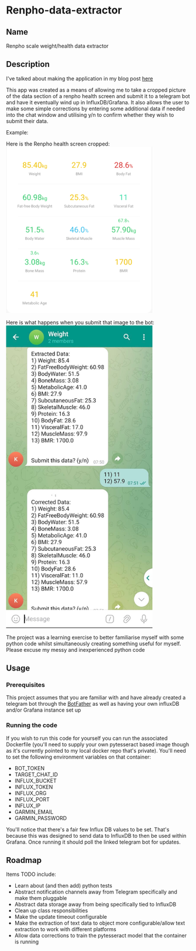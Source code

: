 # Renpho-data-extractor

## Name

Renpho scale weight/health data extractor

## Description

I've talked about making the application in my blog post [here](https://medium.com/@dpgregson/taking-back-my-own-data-e195a8d5726b)

This app was created as a means of allowing me to take a cropped picture of the data section of a renpho health screen and submit it to a telegram bot and have it eventually wind up in InfluxDB/Grafana. It also allows the user to make some simple corrections by entering some additional data if needed into the chat window and utilising y/n to confirm whether they wish to submit their data.

Example:

Here is the Renpho health screen cropped:
<br/>
<img src='docs/renpho_health.png' width="400" alt="Renpho health data"/>

Here is what happens when you submit that image to the bot:
<br/>
<img src='docs/bot_chat.png' width="400" alt="Bot chat example"/>

The project was a learning exercise to better familiarise myself with some python code whilst simultaneously creating something useful for myself.
Please excuse my messy and inexperienced python code

## Usage

### Prerequisites

This project assumes that you are familiar with and have already created a telegram bot through the [BotFather](https://core.telegram.org/bots/tutorial) as well as having your own influxDB and/or Grafana instance set up

### Running the code

If you wish to run this code for yourself you can run the associated Dockerfile (you'll need to supply your own pytesseract based image though as it's currently pointed to my local docker repo that's private). You'll need to set the following environment variables on that container:

- BOT_TOKEN
- TARGET_CHAT_ID
- INFLUX_BUCKET
- INFLUX_TOKEN
- INFLUX_ORG
- INFLUX_PORT
- INFLUX_IP
- GARMIN_EMAIL
- GARMIN_PASSWORD

You'll notice that there's a fair few Influx DB values to be set. That's because this was designed to send data to InfluxDB to then be used within Grafana.
Once running it should poll the linked telegram bot for updates.

## Roadmap

Items TODO include:

- Learn about (and then add) python tests
- Abstract notification channels away from Telegram specifically and make them pluggable
- Abstract data storage away from being specifically tied to InfluxDB
- Clean up class responsibilities
- Make the update timeout configurable
- Make the extraction of text data to object more configurable/allow text extraction to work with different platforms
- Allow data corrections to train the pytesseract model that the container is running
